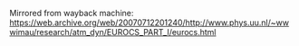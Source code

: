 Mirrored from wayback machine:
https://web.archive.org/web/20070712201240/http://www.phys.uu.nl/~wwwimau/research/atm_dyn/EUROCS_PART_I/eurocs.html

